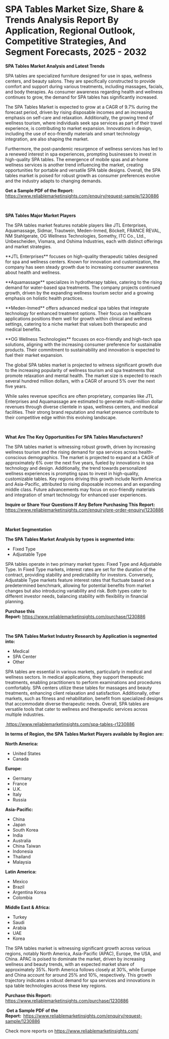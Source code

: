 <p><h1>SPA Tables Market Size, Share & Trends Analysis Report By Application, Regional Outlook, Competitive Strategies, And Segment Forecasts, 2025 - 2032</h1></p><p><strong>SPA Tables Market Analysis and Latest Trends</strong></p>
<p><p>SPA tables are specialized furniture designed for use in spas, wellness centers, and beauty salons. They are specifically constructed to provide comfort and support during various treatments, including massages, facials, and body therapies. As consumer awareness regarding health and wellness continues to grow, the demand for SPA tables has significantly increased.</p><p>The SPA Tables Market is expected to grow at a CAGR of 9.7% during the forecast period, driven by rising disposable incomes and an increasing emphasis on self-care and relaxation. Additionally, the growing trend of wellness tourism, where individuals seek spa services as part of their travel experience, is contributing to market expansion. Innovations in design, including the use of eco-friendly materials and smart technology integration, are also shaping the market.</p><p>Furthermore, the post-pandemic resurgence of wellness services has led to a renewed interest in spa experiences, prompting businesses to invest in high-quality SPA tables. The emergence of mobile spas and at-home wellness services is another trend influencing the market, creating opportunities for portable and versatile SPA table designs. Overall, the SPA tables market is poised for robust growth as consumer preferences evolve and the industry adapts to changing demands.</p></p>
<p><strong>Get a Sample PDF of the Report:&nbsp;</strong> <a href="https://www.reliablemarketinsights.com/enquiry/request-sample/1230886?utm_campaign=2181&utm_medium=2&utm_source=Github&utm_content=ia&utm_term=05042025&utm_id=spa-tables">https://www.reliablemarketinsights.com/enquiry/request-sample/1230886</a></p>
<p>&nbsp;</p>
<p><strong>SPA Tables Major Market Players</strong></p>
<p><p>The SPA tables market features notable players like JTL Enterprises, Aquamassage, Sidmar, Trautwein, Meden-Inmed, Böckelt, FRANCE REVAL, NM Stahlgerate, OG Wellness Technologies, Somethy, ITC Co., Ltd., Unbescheiden, Vismara, and Oshima Industries, each with distinct offerings and market strategies.</p><p>**JTL Enterprises** focuses on high-quality therapeutic tables designed for spa and wellness centers. Known for innovation and customization, the company has seen steady growth due to increasing consumer awareness about health and wellness.</p><p>**Aquamassage** specializes in hydrotherapy tables, catering to the rising demand for water-based spa treatments. The company projects continued growth, driven by the expanding wellness tourism sector and a growing emphasis on holistic health practices.</p><p>**Meden-Inmed** offers advanced medical spa tables that integrate technology for enhanced treatment options. Their focus on healthcare applications positions them well for growth within clinical and wellness settings, catering to a niche market that values both therapeutic and medical benefits.</p><p>**OG Wellness Technologies** focuses on eco-friendly and high-tech spa solutions, aligning with the increasing consumer preference for sustainable products. Their commitment to sustainability and innovation is expected to fuel their market expansion.</p><p>The global SPA tables market is projected to witness significant growth due to the increasing popularity of wellness tourism and spa treatments that promote relaxation and mental health. The market size is expected to reach several hundred million dollars, with a CAGR of around 5% over the next five years.</p><p>While sales revenue specifics are often proprietary, companies like JTL Enterprises and Aquamassage are estimated to generate multi-million dollar revenues through diverse clientele in spas, wellness centers, and medical facilities. Their strong brand reputation and market presence contribute to their competitive edge within this evolving landscape.</p></p>
<p>&nbsp;</p>
<p><strong>What Are The Key Opportunities For SPA Tables Manufacturers?</strong></p>
<p><p>The SPA tables market is witnessing robust growth, driven by increasing wellness tourism and the rising demand for spa services across health-conscious demographics. The market is projected to expand at a CAGR of approximately 6% over the next five years, fueled by innovations in spa technology and design. Additionally, the trend towards personalized wellness experiences is prompting spas to invest in high-quality, customizable tables. Key regions driving this growth include North America and Asia-Pacific, attributed to rising disposable incomes and an expanding middle class. Future advancements may focus on eco-friendly materials and integration of smart technology for enhanced user experiences.</p></p>
<p><strong>Inquire or Share Your Questions If Any Before Purchasing This Report:</strong> <a href="https://www.reliablemarketinsights.com/enquiry/pre-order-enquiry/1230886?utm_campaign=2181&utm_medium=2&utm_source=Github&utm_content=ia&utm_term=05042025&utm_id=spa-tables">https://www.reliablemarketinsights.com/enquiry/pre-order-enquiry/1230886</a></p>
<p>&nbsp;</p>
<p><strong>Market Segmentation</strong></p>
<p><strong>The SPA Tables Market Analysis by types is segmented into:</strong></p>
<p><ul><li>Fixed Type</li><li>Adjustable Type</li></ul></p>
<p><p>SPA tables operate in two primary market types: Fixed Type and Adjustable Type. In Fixed Type markets, interest rates are set for the duration of the contract, providing stability and predictability for investors. Conversely, Adjustable Type markets feature interest rates that fluctuate based on a predetermined benchmark, allowing for potential benefits from market changes but also introducing variability and risk. Both types cater to different investor needs, balancing stability with flexibility in financial planning.</p></p>
<p><strong>Purchase this Report:&nbsp;</strong><a href="https://www.reliablemarketinsights.com/purchase/1230886?utm_campaign=2181&utm_medium=2&utm_source=Github&utm_content=ia&utm_term=05042025&utm_id=spa-tables">https://www.reliablemarketinsights.com/purchase/1230886</a></p>
<p>&nbsp;</p>
<p><strong>The SPA Tables Market Industry Research by Application is segmented into:</strong></p>
<p><ul><li>Medical</li><li>SPA Center</li><li>Other</li></ul></p>
<p><p>SPA tables are essential in various markets, particularly in medical and wellness sectors. In medical applications, they support therapeutic treatments, enabling practitioners to perform examinations and procedures comfortably. SPA centers utilize these tables for massages and beauty treatments, enhancing client relaxation and satisfaction. Additionally, other markets, such as fitness and rehabilitation, benefit from specialized designs that accommodate diverse therapeutic needs. Overall, SPA tables are versatile tools that cater to wellness and therapeutic services across multiple industries.</p></p>
<p><a href="https://www.reliablemarketinsights.com/spa-tables-r1230886?utm_campaign=2181&utm_medium=2&utm_source=Github&utm_content=ia&utm_term=05042025&utm_id=spa-tables">&nbsp;https://www.reliablemarketinsights.com/spa-tables-r1230886</a></p>
<p><strong>In terms of Region, the SPA Tables Market Players available by Region are:</strong></p>
<p>
    <p> <strong> North America: </strong>
        <ul>
            <li>United States</li>
            <li>Canada</li>
        </ul>
        </p> 
    <p> <strong> Europe: </strong>
        <ul>
            <li>Germany</li>
            <li>France</li>
            <li>U.K.</li>
            <li>Italy</li>
            <li>Russia</li>
        </ul>
        </p> 
    <p> <strong> Asia-Pacific: </strong>
        <ul>
            <li>China</li>
            <li>Japan</li>
            <li>South Korea</li>
            <li>India</li>
            <li>Australia</li>
            <li>China Taiwan</li>
            <li>Indonesia</li>
            <li>Thailand</li>
            <li>Malaysia</li>
        </ul>
        </p> 
    <p> <strong> Latin America: </strong>
        <ul>
            <li>Mexico</li>
            <li>Brazil</li>
            <li>Argentina Korea</li>
            <li>Colombia</li>
        </ul>
        </p> 
    <p> <strong> Middle East & Africa: </strong>
        <ul>
            <li>Turkey</li>
            <li>Saudi</li>
            <li>Arabia</li>
            <li>UAE</li>
            <li>Korea</li>
        </ul>
    </p>
    </p>
<p><p>The SPA tables market is witnessing significant growth across various regions, notably North America, Asia-Pacific (APAC), Europe, the USA, and China. APAC is poised to dominate the market, driven by increasing wellness and beauty trends, with an expected market share of approximately 35%. North America follows closely at 30%, while Europe and China account for around 25% and 10%, respectively. This growth trajectory indicates a robust demand for spa services and innovations in spa table technologies across these key regions.</p></p>
<p><strong>Purchase this Report: </strong><a href="https://www.reliablemarketinsights.com/purchase/1230886?utm_campaign=2181&utm_medium=2&utm_source=Github&utm_content=ia&utm_term=05042025&utm_id=spa-tables">https://www.reliablemarketinsights.com/purchase/1230886</a></p>
<p>&nbsp;<strong>Get a Sample PDF of the Report:&nbsp;&nbsp;</strong><a href="https://www.reliablemarketinsights.com/enquiry/request-sample/1230886?utm_campaign=2181&utm_medium=2&utm_source=Github&utm_content=ia&utm_term=05042025&utm_id=spa-tables">https://www.reliablemarketinsights.com/enquiry/request-sample/1230886</a></p>
<p><strong></strong></p>
<p>Check more reports on <a href="https://www.reliablemarketinsights.com/?utm_campaign=2181&utm_medium=2&utm_source=Github&utm_content=ia&utm_term=05042025&utm_id=spa-tables">https://www.reliablemarketinsights.com/</a></p>